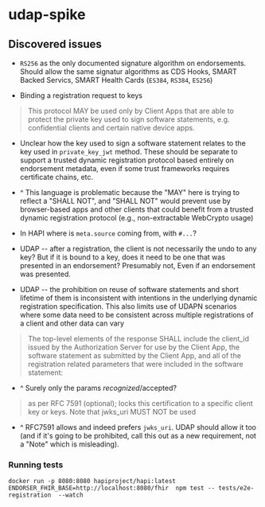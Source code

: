 # udap-spike

## Discovered issues

* `RS256` as the only documented signature algorithm on endorsements. Should allow the same signatur algorithms as CDS Hooks, SMART Backed Servics, SMART Health Cards (`ES384`, `RS384`, `ES256`)

* Binding a registration request to keys

> This protocol MAY be used only by Client Apps that are able to protect the private key used to sign software statements, e.g. confidential clients and certain native device apps.

* Unclear how the key used to sign a software statement relates to the key used in `private_key_jwt` method. These should be separate to support a trusted dynamic registration protocol based entirely on endorsement metadata, even if some trust frameworks requires certificate chains, etc.

* ^ This language  is problematic because the "MAY" here is trying to reflect a "SHALL NOT", and "SHALL NOT" would prevent use by browser-based apps and other clients that could benefit from a trusted dynamic registration protocol (e.g., non-extractable WebCrypto usage)

* In HAPI where is `meta.source` coming from, with `#...`?

* UDAP --  after a registration, the client is not necessarily the undo to any key? But if it is bound to a key, does it need to be one that was  presented in an endorsement? Presumably not,  Even if an endorsement was presented.

* UDAP --  the prohibition on reuse of software statements and short lifetime of them is inconsistent with intentions in the underlying dynamic registration specification. This also  limits use of UDAPN scenarios where some data need to be  consistent across multiple registrations of a client and other data can vary

> The top-level elements of the response SHALL include the client_id issued by the Authorization Server for use by the Client App, the software statement as submitted by the Client App, and all of the registration related parameters that were included in the software statement:

* ^ Surely only the params *recognized*/accepted?


> as per RFC 7591 (optional); locks this certification to a specific client key or keys. Note that jwks_uri MUST NOT be used

* ^ RFC7591 allows and indeed prefers `jwks_uri`. UDAP should allow it too (and if it's going to be prohibited, call this out as a new requirement, not a "Note" which is misleading).


### Running tests


    docker run -p 8080:8080 hapiproject/hapi:latest
    ENDORSER_FHIR_BASE=http://localhost:8080/fhir  npm test -- tests/e2e-registration  --watch
